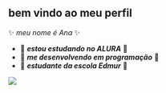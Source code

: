 ## bem vindo ao meu perfil

✨ _meu nome é Ana_ ✨


- 🎀 _**estou estudando no ALURA**_ 🎀
- 🍒 _**me desenvolvendo em programação**_ 🍒
- 🌷 _**estudante da escola Edmur**_ 🌷

![](https://media.tenor.com/l9Y_Ya6tAAIAAAAj/ribbon-cute.gif)
